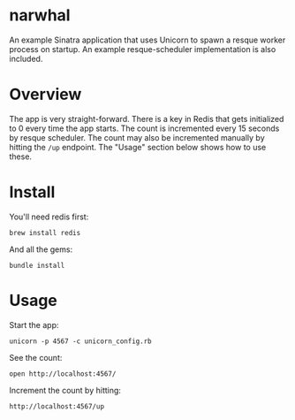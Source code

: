 narwhal
=======

An example Sinatra application that uses Unicorn to spawn a resque
worker process on startup. An example resque-scheduler implementation
is also included.

Overview
========

The app is very straight-forward. There is a key in Redis that gets
initialized to 0 every time the app starts. The count is incremented
every 15 seconds by resque scheduler. The count may also be
incremented manually by hitting the ```/up``` endpoint. The "Usage"
section below shows how to use these.

Install
=======

You'll need redis first:

```shell
brew install redis
```

And all the gems:

```shell
bundle install
```

Usage
=====

Start the app:

```shell
unicorn -p 4567 -c unicorn_config.rb
```

See the count: 
```shell
open http://localhost:4567/
```

Increment the count by hitting:

```shell
http://localhost:4567/up
```


